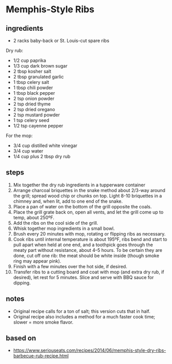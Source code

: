 # Memphis-Style Ribs

## ingredients  
* 2 racks baby-back or St. Louis-cut spare ribs  

Dry rub:  
* 1/2 cup paprika  
* 1/3 cup dark brown sugar  
* 2 tbsp kosher salt  
* 2 tbsp granulated garlic  
* 1 tbsp celery salt  
* 1 tbsp chili powder  
* 1 tbsp black pepper  
* 2 tsp onion powder  
* 2 tsp dried thyme  
* 2 tsp dried oregano  
* 2 tsp mustard powder  
* 1 tsp celery seed  
* 1/2 tsp cayenne pepper  

For the mop:  
* 3/4 cup distilled white vinegar  
* 3/4 cup water  
* 1/4 cup plus 2 tbsp dry rub 

## steps
1. Mix together the dry rub ingredients in a tupperware container  
2. Arrange charcoal briquettes in the snake method about 2/3-way around the grill; spread wood chip or chunks on top. Light 8-10 briquettes in a chimney and, when lit, add to one end of the snake.
3. Place a pan of water on the bottom of the grill opposite the coals.  
4. Place the grill grate back on, open all vents, and let the grill come up to temp, about 250ºF.  
5. Add the ribs on the cool side of the grill.  
6. Whisk together mop ingredients in a small bowl.  
7. Brush every 20 minutes with mop, rotating or flipping ribs as necessary.  
8. Cook ribs until internal temperature is about 195ºF, ribs bend and start to pull apart when held at one end, and a toothpick goes through the meaty part without resistance, about 4–5 hours. To be certain they are done, cut off one rib: the meat should be white inside (though smoke ring may appear pink).  
9. Finish with a few minutes over the hot side, if desired.  
10. Transfer ribs to a cutting board and coat with mop (and extra dry rub, if desired), let rest for 5 minutes. Slice and serve with BBQ sauce for dipping.  

## notes  
* Original recipe calls for a ton of salt; this version cuts that in half.  
* Original recipe also includes a method for a much faster cook time; slower = more smoke flavor.  

## based on  
* https://www.seriouseats.com/recipes/2014/06/memphis-style-dry-ribs-barbecue-rub-recipe.html  

